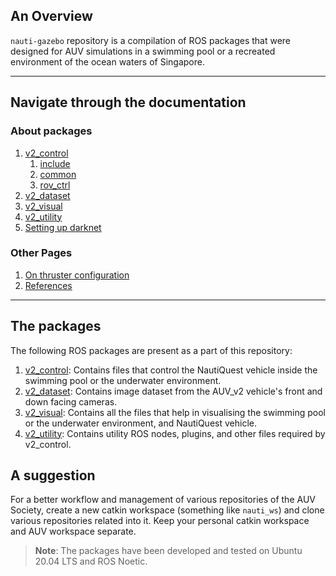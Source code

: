 ## An Overview
`nauti-gazebo` repository is a compilation of ROS packages that were designed for AUV simulations in a swimming pool or a recreated environment of the ocean waters of Singapore.

---
## Navigate through the documentation
### About packages
1. [v2_control](./v2_control.md)
    1. [include](../v2_control/include/README.md)
    2. [common](../v2_control/src/common/README.md)
    3. [rov_ctrl](../v2_control/src/rov_ctrl/README.md)
2. [v2_dataset](./v2_dataset.md)
3. [v2_visual](./v2_visual.md)
4. [v2_utility](./v2_utility.md)
5. [Setting up darknet](./Setting-up-darknet.md)

### Other Pages
1. [On thruster configuration](./On-thruster-configuration.md)
2. [References](./References.md)

---

## The packages
The following ROS packages are present as a part of this repository:
1. [v2_control](./v2_control.md):
Contains files that control the NautiQuest vehicle inside the swimming pool or the underwater environment.
2. [v2_dataset](./v2_dataset.md):
Contains image dataset from the AUV_v2 vehicle's front and down facing cameras.
3. [v2_visual](./v2_visual.md):
Contains all the files that help in visualising the swimming pool or the underwater environment, and NautiQuest vehicle.
1. [v2_utility](./v2_utility.md):
Contains utility ROS nodes, plugins, and other files required by v2_control.

## A suggestion
For a better workflow and management of various repositories of the AUV Society, create a new catkin workspace (something like `nauti_ws`) and clone various repositories related into it. Keep your personal catkin workspace and AUV workspace separate.

> **Note**: The packages have been developed and tested on Ubuntu 20.04 LTS and ROS Noetic. 